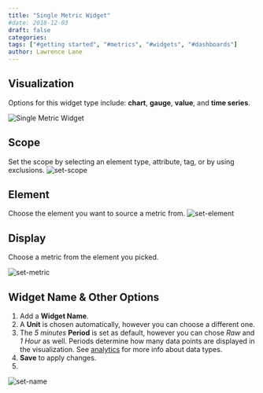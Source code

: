```yaml
---
title: "Single Metric Widget"
#date: 2018-12-03
draft: false
categories:
tags: ["#getting started", "#metrics", "#widgets", "#dashboards"]
author: Lawrence Lane
---
```


## Visualization

Options for this widget type include: **chart**, **gauge**, **value**, and **time series**.

![Single Metric Widget](/images/single-metric-widget/single-metric-widget.png)

## Scope
Set the scope by selecting an element type, attribute, tag, or by using exclusions.
![set-scope](/images/single-metric-widget/set-scope.png)

## Element
Choose the element you want to source a metric from.
![set-element](/images/single-metric-widget/set-element.png)

## Display
Choose a metric from the element you picked.

![set-metric](/images/single-metric-widget/set-metric.png)

## Widget Name & Other Options

1. Add a **Widget Name**.
2. A **Unit** is chosen automatically, however you can choose a different one.
3. The _5 minutes_ **Period** is set as default, however you can chose _Raw_ and _1 Hour_ as well. Periods determine how many data points are displayed in the visualization. See [analytics][1] for more info about data types.
4. **Save** to apply changes.
5.
![set-name](/images/single-metric-widget/set-name.png)

[1]: /data-visualization/analytics/
